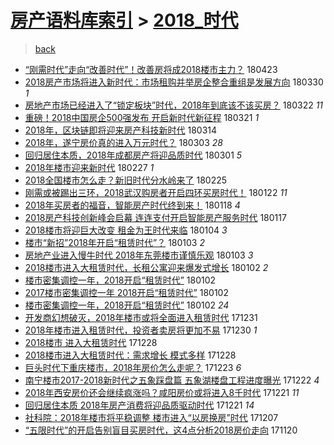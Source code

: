 [房产语料库索引](../../README.md)  > [2018_时代](2018_时代.md)
====
> [back](../README.md)

- [“刚需时代”走向“改善时代”！改善房将成2018楼市主力？](http://jkwz.applinzi.com/ittc/7095127780167779338.html#%E2%80%9C%E5%88%9A%E9%9C%80%E6%97%B6%E4%BB%A3%E2%80%9D%E8%B5%B0%E5%90%91%E2%80%9C%E6%94%B9%E5%96%84%E6%97%B6%E4%BB%A3%E2%80%9D%EF%BC%81%E6%94%B9%E5%96%84%E6%88%BF%E5%B0%86%E6%88%902018%E6%A5%BC%E5%B8%82%E4%B8%BB%E5%8A%9B%EF%BC%9F) 180423  
- [2018房产市场将进入新时代：市场租购并举房企整合重组是发展方向](http://jkwz.applinzi.com/ittc/7086328226878325770.html#2018%E6%88%BF%E4%BA%A7%E5%B8%82%E5%9C%BA%E5%B0%86%E8%BF%9B%E5%85%A5%E6%96%B0%E6%97%B6%E4%BB%A3%EF%BC%9A%E5%B8%82%E5%9C%BA%E7%A7%9F%E8%B4%AD%E5%B9%B6%E4%B8%BE%E6%88%BF%E4%BC%81%E6%95%B4%E5%90%88%E9%87%8D%E7%BB%84%E6%98%AF%E5%8F%91%E5%B1%95%E6%96%B9%E5%90%91) 180330 *1* 
- [房地产市场已经进入了“锁定板块”时代，2018年到底该不该买房？](http://jkwz.applinzi.com/ittc/7083429880677270544.html#%E6%88%BF%E5%9C%B0%E4%BA%A7%E5%B8%82%E5%9C%BA%E5%B7%B2%E7%BB%8F%E8%BF%9B%E5%85%A5%E4%BA%86%E2%80%9C%E9%94%81%E5%AE%9A%E6%9D%BF%E5%9D%97%E2%80%9D%E6%97%B6%E4%BB%A3%EF%BC%8C2018%E5%B9%B4%E5%88%B0%E5%BA%95%E8%AF%A5%E4%B8%8D%E8%AF%A5%E4%B9%B0%E6%88%BF%EF%BC%9F) 180322 *11* 
- [重磅！2018中国房企500强发布 开启新时代新征程](http://jkwz.applinzi.com/ittc/7082937088402261003.html#%E9%87%8D%E7%A3%85%EF%BC%812018%E4%B8%AD%E5%9B%BD%E6%88%BF%E4%BC%81500%E5%BC%BA%E5%8F%91%E5%B8%83+%E5%BC%80%E5%90%AF%E6%96%B0%E6%97%B6%E4%BB%A3%E6%96%B0%E5%BE%81%E7%A8%8B) 180321 *1* 
- [2018年，区块链即将迎来房产科技新时代](http://jkwz.applinzi.com/ittc/7080270776463000582.html#2018%E5%B9%B4%EF%BC%8C%E5%8C%BA%E5%9D%97%E9%93%BE%E5%8D%B3%E5%B0%86%E8%BF%8E%E6%9D%A5%E6%88%BF%E4%BA%A7%E7%A7%91%E6%8A%80%E6%96%B0%E6%97%B6%E4%BB%A3) 180314  
- [2018年，遂宁房价真的进入万元时代？](http://jkwz.applinzi.com/ittc/7076389938495226887.html#2018%E5%B9%B4%EF%BC%8C%E9%81%82%E5%AE%81%E6%88%BF%E4%BB%B7%E7%9C%9F%E7%9A%84%E8%BF%9B%E5%85%A5%E4%B8%87%E5%85%83%E6%97%B6%E4%BB%A3%EF%BC%9F) 180303 *28* 
- [回归居住本质，2018年成都房产将迎品质时代](http://jkwz.applinzi.com/ittc/7075441920530973706.html#%E5%9B%9E%E5%BD%92%E5%B1%85%E4%BD%8F%E6%9C%AC%E8%B4%A8%EF%BC%8C2018%E5%B9%B4%E6%88%90%E9%83%BD%E6%88%BF%E4%BA%A7%E5%B0%86%E8%BF%8E%E5%93%81%E8%B4%A8%E6%97%B6%E4%BB%A3) 180301 *5* 
- [2018年楼市迎来新时代](http://jkwz.applinzi.com/ittc/7074667568143270929.html#2018%E5%B9%B4%E6%A5%BC%E5%B8%82%E8%BF%8E%E6%9D%A5%E6%96%B0%E6%97%B6%E4%BB%A3) 180227 *1* 
- [2018全国楼市怎么走？新旧时代分水岭来了](http://jkwz.applinzi.com/ittc/7073929044456637457.html#2018%E5%85%A8%E5%9B%BD%E6%A5%BC%E5%B8%82%E6%80%8E%E4%B9%88%E8%B5%B0%EF%BC%9F%E6%96%B0%E6%97%A7%E6%97%B6%E4%BB%A3%E5%88%86%E6%B0%B4%E5%B2%AD%E6%9D%A5%E4%BA%86) 180225  
- [刚需或被踢出三环，2018武汉购房者开启四环买房时代！](http://jkwz.applinzi.com/ittc/7061368569051218950.html#%E5%88%9A%E9%9C%80%E6%88%96%E8%A2%AB%E8%B8%A2%E5%87%BA%E4%B8%89%E7%8E%AF%EF%BC%8C2018%E6%AD%A6%E6%B1%89%E8%B4%AD%E6%88%BF%E8%80%85%E5%BC%80%E5%90%AF%E5%9B%9B%E7%8E%AF%E4%B9%B0%E6%88%BF%E6%97%B6%E4%BB%A3%EF%BC%81) 180122 *11* 
- [2018年买房者的福音，智能房产时代终到来！](http://jkwz.applinzi.com/ittc/7059955218689557515.html#2018%E5%B9%B4%E4%B9%B0%E6%88%BF%E8%80%85%E7%9A%84%E7%A6%8F%E9%9F%B3%EF%BC%8C%E6%99%BA%E8%83%BD%E6%88%BF%E4%BA%A7%E6%97%B6%E4%BB%A3%E7%BB%88%E5%88%B0%E6%9D%A5%EF%BC%81) 180118 *4* 
- [2018房产科技创新峰会启幕 连连支付开启智能房产服务时代](http://jkwz.applinzi.com/ittc/7059601557580940294.html#2018%E6%88%BF%E4%BA%A7%E7%A7%91%E6%8A%80%E5%88%9B%E6%96%B0%E5%B3%B0%E4%BC%9A%E5%90%AF%E5%B9%95+%E8%BF%9E%E8%BF%9E%E6%94%AF%E4%BB%98%E5%BC%80%E5%90%AF%E6%99%BA%E8%83%BD%E6%88%BF%E4%BA%A7%E6%9C%8D%E5%8A%A1%E6%97%B6%E4%BB%A3) 180117  
- [2018楼市将迎巨大改变 租金为王时代来临](http://jkwz.applinzi.com/ittc/7054714013819077648.html#2018%E6%A5%BC%E5%B8%82%E5%B0%86%E8%BF%8E%E5%B7%A8%E5%A4%A7%E6%94%B9%E5%8F%98+%E7%A7%9F%E9%87%91%E4%B8%BA%E7%8E%8B%E6%97%B6%E4%BB%A3%E6%9D%A5%E4%B8%B4) 180104 *3* 
- [楼市“新招”2018年开启“租赁时代”？](http://jkwz.applinzi.com/ittc/7054427573130363914.html#%E6%A5%BC%E5%B8%82%E2%80%9C%E6%96%B0%E6%8B%9B%E2%80%9D2018%E5%B9%B4%E5%BC%80%E5%90%AF%E2%80%9C%E7%A7%9F%E8%B5%81%E6%97%B6%E4%BB%A3%E2%80%9D%EF%BC%9F) 180103 *2* 
- [房地产业进入慢牛时代 2018年东莞楼市谨慎乐观](http://jkwz.applinzi.com/ittc/7054371192578769937.html#%E6%88%BF%E5%9C%B0%E4%BA%A7%E4%B8%9A%E8%BF%9B%E5%85%A5%E6%85%A2%E7%89%9B%E6%97%B6%E4%BB%A3+2018%E5%B9%B4%E4%B8%9C%E8%8E%9E%E6%A5%BC%E5%B8%82%E8%B0%A8%E6%85%8E%E4%B9%90%E8%A7%82) 180103 *3* 
- [2018楼市进入大租赁时代，长租公寓迎来爆发式增长](http://jkwz.applinzi.com/ittc/7054074281317630982.html#2018%E6%A5%BC%E5%B8%82%E8%BF%9B%E5%85%A5%E5%A4%A7%E7%A7%9F%E8%B5%81%E6%97%B6%E4%BB%A3%EF%BC%8C%E9%95%BF%E7%A7%9F%E5%85%AC%E5%AF%93%E8%BF%8E%E6%9D%A5%E7%88%86%E5%8F%91%E5%BC%8F%E5%A2%9E%E9%95%BF) 180102 *2* 
- [楼市密集调控一年，2018开启“租赁时代”](http://jkwz.applinzi.com/ittc/7053923981684376587.html#%E6%A5%BC%E5%B8%82%E5%AF%86%E9%9B%86%E8%B0%83%E6%8E%A7%E4%B8%80%E5%B9%B4%EF%BC%8C2018%E5%BC%80%E5%90%AF%E2%80%9C%E7%A7%9F%E8%B5%81%E6%97%B6%E4%BB%A3%E2%80%9D) 180102  
- [2017楼市密集调控一年 2018开启“租赁时代”](http://jkwz.applinzi.com/ittc/7053906622668080139.html#2017%E6%A5%BC%E5%B8%82%E5%AF%86%E9%9B%86%E8%B0%83%E6%8E%A7%E4%B8%80%E5%B9%B4+2018%E5%BC%80%E5%90%AF%E2%80%9C%E7%A7%9F%E8%B5%81%E6%97%B6%E4%BB%A3%E2%80%9D) 180102  
- [楼市密集调控一年，2018开启“租赁时代”](http://jkwz.applinzi.com/ittc/7053885366136734730.html#%E6%A5%BC%E5%B8%82%E5%AF%86%E9%9B%86%E8%B0%83%E6%8E%A7%E4%B8%80%E5%B9%B4%EF%BC%8C2018%E5%BC%80%E5%90%AF%E2%80%9C%E7%A7%9F%E8%B5%81%E6%97%B6%E4%BB%A3%E2%80%9D) 180102 *24* 
- [开发商幻想破灭，2018年楼市或将全面进入租赁时代](http://jkwz.applinzi.com/ittc/7053347026161370128.html#%E5%BC%80%E5%8F%91%E5%95%86%E5%B9%BB%E6%83%B3%E7%A0%B4%E7%81%AD%EF%BC%8C2018%E5%B9%B4%E6%A5%BC%E5%B8%82%E6%88%96%E5%B0%86%E5%85%A8%E9%9D%A2%E8%BF%9B%E5%85%A5%E7%A7%9F%E8%B5%81%E6%97%B6%E4%BB%A3) 171231  
- [2018年楼市进入租赁时代，投资者卖房将更加不易](http://jkwz.applinzi.com/ittc/7052854815695045648.html#2018%E5%B9%B4%E6%A5%BC%E5%B8%82%E8%BF%9B%E5%85%A5%E7%A7%9F%E8%B5%81%E6%97%B6%E4%BB%A3%EF%BC%8C%E6%8A%95%E8%B5%84%E8%80%85%E5%8D%96%E6%88%BF%E5%B0%86%E6%9B%B4%E5%8A%A0%E4%B8%8D%E6%98%93) 171230 *1* 
- [2018楼市 进入大租赁时代](http://jkwz.applinzi.com/ittc/7052034125127484432.html#2018%E6%A5%BC%E5%B8%82+%E8%BF%9B%E5%85%A5%E5%A4%A7%E7%A7%9F%E8%B5%81%E6%97%B6%E4%BB%A3) 171228  
- [2018楼市进入大租赁时代：需求增长 模式多样](http://jkwz.applinzi.com/ittc/7052023095756325904.html#2018%E6%A5%BC%E5%B8%82%E8%BF%9B%E5%85%A5%E5%A4%A7%E7%A7%9F%E8%B5%81%E6%97%B6%E4%BB%A3%EF%BC%9A%E9%9C%80%E6%B1%82%E5%A2%9E%E9%95%BF+%E6%A8%A1%E5%BC%8F%E5%A4%9A%E6%A0%B7) 171228  
- [巨头时代下重庆楼市，2018年房价怎么走呢？](http://jkwz.applinzi.com/ittc/7050392655630959633.html#%E5%B7%A8%E5%A4%B4%E6%97%B6%E4%BB%A3%E4%B8%8B%E9%87%8D%E5%BA%86%E6%A5%BC%E5%B8%82%EF%BC%8C2018%E5%B9%B4%E6%88%BF%E4%BB%B7%E6%80%8E%E4%B9%88%E8%B5%B0%E5%91%A2%EF%BC%9F) 171223 *6* 
- [南宁楼市2017-2018新时代之五象踩盘篇 五象湖楼盘工程进度曝光](http://jkwz.applinzi.com/ittc/7049909514847912976.html#%E5%8D%97%E5%AE%81%E6%A5%BC%E5%B8%822017-2018%E6%96%B0%E6%97%B6%E4%BB%A3%E4%B9%8B%E4%BA%94%E8%B1%A1%E8%B8%A9%E7%9B%98%E7%AF%87+%E4%BA%94%E8%B1%A1%E6%B9%96%E6%A5%BC%E7%9B%98%E5%B7%A5%E7%A8%8B%E8%BF%9B%E5%BA%A6%E6%9B%9D%E5%85%89) 171222 *4* 
- [2018年西安房价还会继续疯涨吗？咸阳房价或将进入8千时代](http://jkwz.applinzi.com/ittc/7049594589449552912.html#2018%E5%B9%B4%E8%A5%BF%E5%AE%89%E6%88%BF%E4%BB%B7%E8%BF%98%E4%BC%9A%E7%BB%A7%E7%BB%AD%E7%96%AF%E6%B6%A8%E5%90%97%EF%BC%9F%E5%92%B8%E9%98%B3%E6%88%BF%E4%BB%B7%E6%88%96%E5%B0%86%E8%BF%9B%E5%85%A58%E5%8D%83%E6%97%B6%E4%BB%A3) 171221 *11* 
- [回归居住本质 2018年房产消费将迎品质驱动时代](http://jkwz.applinzi.com/ittc/7049588859967374352.html#%E5%9B%9E%E5%BD%92%E5%B1%85%E4%BD%8F%E6%9C%AC%E8%B4%A8+2018%E5%B9%B4%E6%88%BF%E4%BA%A7%E6%B6%88%E8%B4%B9%E5%B0%86%E8%BF%8E%E5%93%81%E8%B4%A8%E9%A9%B1%E5%8A%A8%E6%97%B6%E4%BB%A3) 171221 *14* 
- [社科院：2018年楼市将平稳调整 楼市进入“以房换房”时代](http://jkwz.applinzi.com/ittc/7044335014064423952.html#%E7%A4%BE%E7%A7%91%E9%99%A2%EF%BC%9A2018%E5%B9%B4%E6%A5%BC%E5%B8%82%E5%B0%86%E5%B9%B3%E7%A8%B3%E8%B0%83%E6%95%B4+%E6%A5%BC%E5%B8%82%E8%BF%9B%E5%85%A5%E2%80%9C%E4%BB%A5%E6%88%BF%E6%8D%A2%E6%88%BF%E2%80%9D%E6%97%B6%E4%BB%A3) 171207  
- [“五限时代”的开启告别盲目买房时代，这4点分析2018房价走向](http://jkwz.applinzi.com/ittc/7037339519974654992.html#%E2%80%9C%E4%BA%94%E9%99%90%E6%97%B6%E4%BB%A3%E2%80%9D%E7%9A%84%E5%BC%80%E5%90%AF%E5%91%8A%E5%88%AB%E7%9B%B2%E7%9B%AE%E4%B9%B0%E6%88%BF%E6%97%B6%E4%BB%A3%EF%BC%8C%E8%BF%994%E7%82%B9%E5%88%86%E6%9E%902018%E6%88%BF%E4%BB%B7%E8%B5%B0%E5%90%91) 171120  

